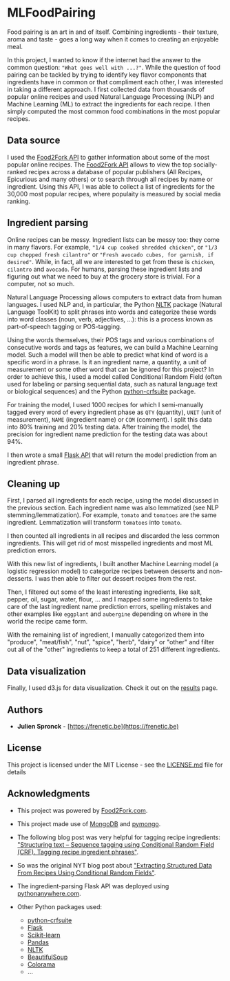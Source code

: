 # MLFoodPairing

Food pairing is an art in and of itself. Combining ingredients - their texture, aroma and taste - goes a long way when it comes to creating an enjoyable meal.
        
In this project, I wanted to know if the internet had the answer to the common question: `"What goes well with ...?"`. While the question of food pairing can be tackled by trying to identify key flavor components that ingredients have in common or that compliment each other, I was interested in taking a different approach. I first collected data from thousands of popular online recipes and used Natural Language Processing (NLP) and Machine Learning (ML) to extract the ingredients for each recipe. I then simply computed the most common food combinations in the most popular recipes.

## Data source

I used the [Food2Fork API](http://food2fork.com/about/api) to gather information about some of the most popular online recipes. The [Food2Fork API](http://food2fork.com/about/api) allows to view the top socially-ranked recipes across a database of popular publishers (All Recipes, Epicurious and many others) or to search through all recipes by name or ingredient.
Using this API, I was able to collect a list of ingredients for the 30,000 most popular recipes, where populaity is measured by social media ranking.

## Ingredient parsing

Online recipes can be messy. Ingredient lists can be messy too: they come in many flavors. For example, `"1/4 cup cooked shredded chicken"`, or `"1/3 cup chopped fresh cilantro"` or `"Fresh avocado cubes, for garnish, if desired"`. While, in fact, all we are interested to get from these is `chicken`, `cilantro` and `avocado`. For humans, parsing these ingredient lists and figuring out what we need to buy at the grocery store is trivial. For a computer, not so much.

Natural Language Processing allows computers to extract data from human languages. I used NLP and, in particular, the Python [NLTK](https://www.nltk.org) package (Natural Language ToolKit) to split phrases into words and categorize these words into word classes (noun, verb, adjectives, ...): this is a process known as part-of-speech tagging or POS-tagging.

Using the words themselves, their POS tags and various combinations of consecutive words and tags as features, we can build a Machine Learning model. Such a model will then be able to predict what kind of word is a specific word in a phrase. Is it an ingredient name, a quantity, a unit of measurement or some other word that can be ignored for this project? In order to achieve this, I used a model called Conditional Random Field (often used for labeling or parsing sequential data, such as natural language text or biological sequences) and the Python [python-crfsuite](https://python-crfsuite.readthedocs.io/en/latest/) package.

For training the model, I used 1000 recipes for which I semi-manually tagged every word of every ingredient phase as `QTY` (quantity), `UNIT` (unit of measurement), `NAME` (ingredient name) or `COM` (comment). I split this data into 80% training and 20% testing data. After training the model, the precision for ingredient name prediction for the testing data was about 94%.

I then wrote a small [Flask API](http://frenetic.pythonanywhere.com/) that will return the model prediction from an ingredient phrase.

## Cleaning up
          
First, I parsed all ingredients for each recipe, using the model discussed in the previous section. Each ingredient name was also lemmatized (see NLP stemming/lemmatization). For example, `tomato` and `tomatoes` are the same ingredient. Lemmatization will transform `tomatoes` into `tomato`.

I then counted all ingredients in all recipes and discarded the less common ingredients. This will get rid of most misspelled ingredients and most ML prediction errors.

With this new list of ingredients, I built another Machine Learning model (a logistic regression model) to categorize recipes between desserts and non-desserts. I was then able to filter out dessert recipes from the rest.

Then, I filtered out some of the least interesting ingredients, like salt, pepper, oil, sugar, water, flour, ... and I mapped some ingredients to take care of the last ingredient name prediction errors, spelling mistakes and other examples like `eggplant` and `aubergine` depending on where in the world the recipe came form.

With the remaining list of ingredient, I manually categorized them into "produce", "meat/fish", "nut", "spice", "herb", "dairy" or "other" and filter out all of the "other" ingredients to keep a total of 251 different ingredients.

## Data visualization

Finally, I used d3.js for data visualization. Check it out on the [results](results.html) page.

## Authors

* **Julien Spronck** - [https://frenetic.be](https://frenetic.be)

## License

This project is licensed under the MIT License - see the [LICENSE.md](LICENSE.md) file for details

## Acknowledgments

* This project was powered by [Food2Fork.com](http://food2fork.com).

* This project made use of [MongoDB](https://www.mongodb.com) and [pymongo](https://api.mongodb.com/python/current/).

* The following blog post was very helpful for tagging recipe ingredients: ["Structuring text – Sequence tagging using Conditional Random Field (CRF). Tagging recipe ingredient phrases"](https://rajmak.wordpress.com/2016/02/19/structuring-text-using-conditional-random-field-crf-tagging-recipe-ingredient-phrases/).

* So was the original NYT blog post about ["Extracting Structured Data From Recipes Using Conditional Random Fields"](http://open.blogs.nytimes.com/2015/04/09/extracting-structured-data-from-recipes-using-conditional-random-fields/?_r=0).

* The ingredient-parsing Flask API was deployed using [pythonanywhere.com](https://www.pythonanywhere.com/).

* Other Python packages used:
    * [python-crfsuite](https://python-crfsuite.readthedocs.io/en/latest/)
    * [Flask](http://flask.pocoo.org)
    * [Scikit-learn](http://scikit-learn.org/stable/)
    * [Pandas](https://pandas.pydata.org)
    * [NLTK](https://www.nltk.org)
    * [BeautifulSoup](https://www.crummy.com/software/BeautifulSoup/)
    * [Colorama](https://pypi.python.org/pypi/colorama)
    * ...